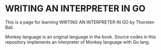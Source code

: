 WRITING AN INTERPRETER IN GO
============================

This is a page for learning WRITING AN INTERPRETER IN GO by Thorsten Ball.

Monkey language is an original language in the book.
Source codes in this repository implements an interpreter of Monkey language with Go lang.
